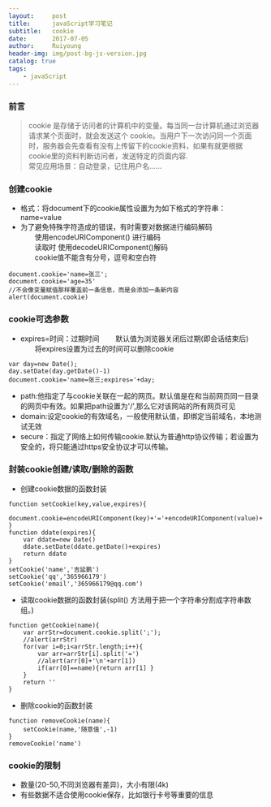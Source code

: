 ```yaml
--- 
layout:     post
title:      javaScript学习笔记
subtitle:   cookie
date:       2017-07-05
author:     Ruiyoung
header-img: img/post-bg-js-version.jpg
catalog: true
tags:
    - javaScript
---
```

### 前言  

> cookie 是存储于访问者的计算机中的变量。每当同一台计算机通过浏览器请求某个页面时，就会发送这个 cookie。当用户下一次访问同一个页面时，服务器会先查看有没有上传留下的cookie资料，如果有就更根据cookie里的资料判断访问者，发送特定的页面内容.  
> 常见应用场景：自动登录，记住用户名......  

### 创建cookie  

- 格式：将document下的cookie属性设置为为如下格式的字符串：name=value  
- 为了避免特殊字符造成的错误，有时需要对数据进行编码解码  
&emsp;&emsp;使用encodeURIComponent() 进行编码  
&emsp;&emsp;读取时 使用decodeURIComponent()解码  
&emsp;&emsp;cookie值不能含有分号，逗号和空白符  

```{.javaScript}
document.cookie='name=张三';
document.cookie='age=35'
//不会像变量赋值那样覆盖前一条信息，而是会添加一条新内容
alert(document.cookie)
```

### cookie可选参数  

- expires=时间：过期时间
&emsp;&emsp;默认值为浏览器关闭后过期(即会话结束后)
&emsp;&emsp;将expires设置为过去的时间可以删除cookie  

```{.javaScript}
var day=new Date();
day.setDate(day.getDate()-1)
document.cookie='name=张三;expires='+day; 
```  

- path:他指定了与cookie关联在一起的网页。默认值是在和当前网页同一目录的网页中有效。如果把path设置为'/',那么它对该网站的所有网页可见  
- domain:设定cookie的有效域名，一般使用默认值，即绑定当前域名，本地测试无效  
- secure：指定了网络上如何传输cookie.默认为普通http协议传输；若设置为安全的，将只能通过https安全协议才可以传输。  

### 封装cookie创建/读取/删除的函数  

- 创建cookie数据的函数封装  

```{.javaScript}
function setCookie(key,value,expires){
    document.cookie=encodeURIComponent(key)+'='+encodeURIComponent(value)+';expires='+ddate(expires);
}
function ddate(expires){
    var ddate=new Date()
    ddate.setDate(ddate.getDate()+expires)
    return ddate
}
setCookie('name','吉延鹏')
setCookie('qq','365966179')
setCookie('email','365966179@qq.com')
```

- 读取cookie数据的函数封装(split() 方法用于把一个字符串分割成字符串数组。)  

```{.javaScript}
function getCookie(name){
    var arrStr=document.cookie.split(';');
    //alert(arrStr)
    for(var i=0;i<arrStr.length;i++){
        var arr=arrStr[i].split('=')
        //alert(arr[0]+'\n'+arr[1])
        if(arr[0]==name){return arr[1] }
    }
    return ''
}
```

- 删除cookie的函数封装  

```{.javaScript}
function removeCookie(name){
    setCookie(name,'随意值',-1)
}
removeCookie('name')
```

### cookie的限制  

- 数量(20-50,不同浏览器有差异)，大小有限(4k)  
- 有些数据不适合使用cookie保存，比如银行卡号等重要的信息  

